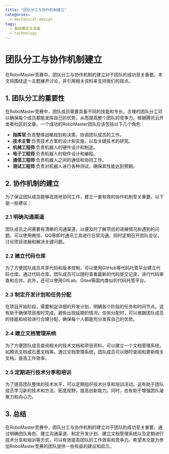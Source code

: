 ```yaml
---  
title: "团队分工与协作机制建立"  
categories:  
  - mechanical design  
tags: 
  - 基础概念与准备 
  - technology  
---  
```


# 团队分工与协作机制建立

在RoboMaster竞赛中，团队分工与协作机制的建立对于团队的成功至关重要。本文将围绕这一主题展开讨论，并引用相关资料来支持我们的观点。

## 1. 团队分工的重要性

在RoboMaster竞赛中，团队成员需要具备不同的技能和专长。合理的团队分工可以确保每个成员都能发挥自己的优势，从而提高整个团队的竞争力。根据腾讯云开发者社区的文章，一个成功的RoboMaster团队应该包括以下几个角色：

- **指挥官**:负责整体战略规划和决策，协调团队成员的工作。
- **技术主管**:负责技术方案的设计和实施，以及关键技术的研究。
- **机械工程师**:负责机器人的硬件设计和制造。
- **电子工程师**:负责机器人的软件设计和编程。
- **通信工程师**:负责机器人之间的通信和协同工作。
- **测试工程师**:负责对机器人进行各种测试，确保其性能达到预期。

## 2. 协作机制的建立

为了保证团队成员能够高效地协同工作，建立一套有效的协作机制至关重要。以下是一些建议：

### 2.1 明确沟通渠道

团队成员之间需要有清晰的沟通渠道，以便及时了解项目的进展情况和遇到的问题。可以使用微信、QQ等即时通讯工具进行日常沟通，同时定期召开团队会议，讨论项目进展和解决关键问题。

### 2.2 建立代码仓库

为了方便团队成员共享代码和版本控制，可以使用GitHub等代码托管平台建立代码仓库。通过代码仓库，团队成员可以随时查看最新的代码提交记录，进行代码审查和合并。此外，还可以使用GitLab、Gitee等国内类似的代码托管平台。

### 2.3 制定开发计划和任务分配

在项目开始阶段，需要制定详细的开发计划，明确各个阶段的任务和时间节点。这有助于确保项目按时完成，避免出现延期的情况。任务分配时，可以根据团队成员的技能和经验进行合理分配，确保每个人都能充分发挥自己的优势。

### 2.4 建立文档管理系统

为了方便团队成员查阅相关的技术文档和项目资料，可以建立一个文档管理系统，如腾讯文档或石墨文档等。通过文档管理系统，团队成员可以随时查阅和更新相关文档，提高工作效率。

### 2.5 定期进行技术分享和培训

为了提高团队整体的技术水平，可以定期组织技术分享和培训活动。这有助于团队成员学习新的技术和方法，拓宽视野，提高创新能力。同时，也有助于增强团队凝聚力和向心力。

## 3. 总结

在RoboMaster竞赛中，团队分工与协作机制的建立对于团队的成功至关重要。通过明确团队角色、建立沟通渠道、制定开发计划、建立文档管理系统以及定期进行技术分享和培训等方式，可以有效提高团队的工作效率和竞争力。希望本文能为参加RoboMaster竞赛的团队提供一些有益的建议和启示。 
